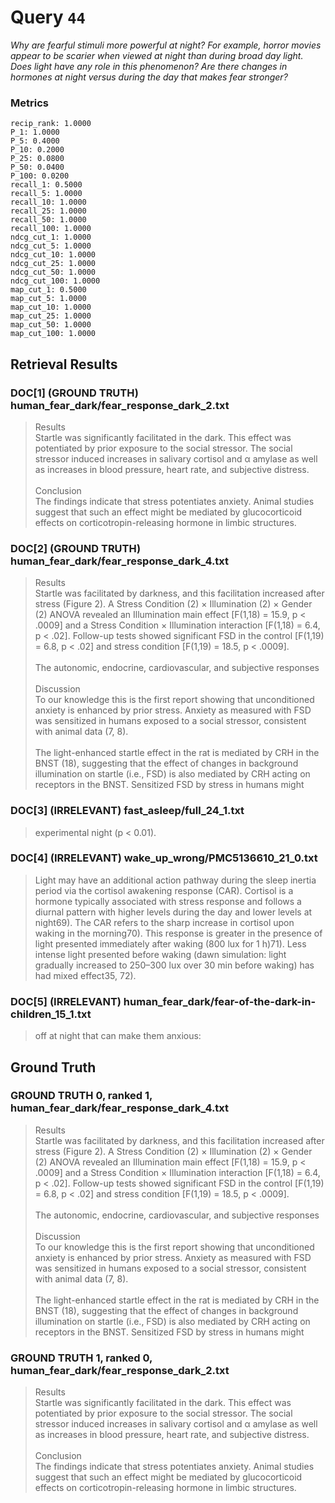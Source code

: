 # Query `44`

*Why are fearful stimuli more powerful at night?
For example, horror movies appear to be scarier when viewed at night than during broad day light.
Does light have any role in this phenomenon?
Are there changes in hormones at night versus during the day that makes fear stronger?*

### Metrics

```
recip_rank: 1.0000
P_1: 1.0000
P_5: 0.4000
P_10: 0.2000
P_25: 0.0800
P_50: 0.0400
P_100: 0.0200
recall_1: 0.5000
recall_5: 1.0000
recall_10: 1.0000
recall_25: 1.0000
recall_50: 1.0000
recall_100: 1.0000
ndcg_cut_1: 1.0000
ndcg_cut_5: 1.0000
ndcg_cut_10: 1.0000
ndcg_cut_25: 1.0000
ndcg_cut_50: 1.0000
ndcg_cut_100: 1.0000
map_cut_1: 0.5000
map_cut_5: 1.0000
map_cut_10: 1.0000
map_cut_25: 1.0000
map_cut_50: 1.0000
map_cut_100: 1.0000
```

## Retrieval Results

### DOC[1] (GROUND TRUTH) human_fear_dark/fear_response_dark_2.txt
> Results<br>Startle was significantly facilitated in the dark. This effect was potentiated by prior exposure to the social stressor. The social stressor induced increases in salivary cortisol and α amylase as well as increases in blood pressure, heart rate, and subjective distress.<br><br>Conclusion<br>The findings indicate that stress potentiates anxiety. Animal studies suggest that such an effect might be mediated by glucocorticoid effects on corticotropin-releasing hormone in limbic structures.

### DOC[2] (GROUND TRUTH) human_fear_dark/fear_response_dark_4.txt
> Results<br>Startle was facilitated by darkness, and this facilitation increased after stress (Figure 2). A Stress Condition (2) × Illumination (2) × Gender (2) ANOVA revealed an Illumination main effect [F(1,18) = 15.9, p < .0009] and a Stress Condition × Illumination interaction [F(1,18) = 6.4, p < .02]. Follow-up tests showed significant FSD in the control [F(1,19) = 6.8, p < .02] and stress condition [F(1,19) = 18.5, p < .0009].<br><br>The autonomic, endocrine, cardiovascular, and subjective responses<br><br>Discussion<br>To our knowledge this is the first report showing that unconditioned anxiety is enhanced by prior stress. Anxiety as measured with FSD was sensitized in humans exposed to a social stressor, consistent with animal data (7, 8).<br><br>The light-enhanced startle effect in the rat is mediated by CRH in the BNST (18), suggesting that the effect of changes in background illumination on startle (i.e., FSD) is also mediated by CRH acting on receptors in the BNST. Sensitized FSD by stress in humans might

### DOC[3] (IRRELEVANT) fast_asleep/full_24_1.txt
> experimental night (p < 0.01).

### DOC[4] (IRRELEVANT) wake_up_wrong/PMC5136610_21_0.txt
> Light may have an additional action pathway during the sleep inertia period via the cortisol awakening response (CAR). Cortisol is a hormone typically associated with stress response and follows a diurnal pattern with higher levels during the day and lower levels at night69). The CAR refers to the sharp increase in cortisol upon waking in the morning70). This response is greater in the presence of light presented immediately after waking (800 lux for 1 h)71). Less intense light presented before waking (dawn simulation: light gradually increased to 250–300 lux over 30 min before waking) has had mixed effect35, 72).

### DOC[5] (IRRELEVANT) human_fear_dark/fear-of-the-dark-in-children_15_1.txt
> off at night that can make them anxious:


## Ground Truth

### GROUND TRUTH 0, ranked 1, human_fear_dark/fear_response_dark_4.txt
> Results<br>Startle was facilitated by darkness, and this facilitation increased after stress (Figure 2). A Stress Condition (2) × Illumination (2) × Gender (2) ANOVA revealed an Illumination main effect [F(1,18) = 15.9, p < .0009] and a Stress Condition × Illumination interaction [F(1,18) = 6.4, p < .02]. Follow-up tests showed significant FSD in the control [F(1,19) = 6.8, p < .02] and stress condition [F(1,19) = 18.5, p < .0009].<br><br>The autonomic, endocrine, cardiovascular, and subjective responses<br><br>Discussion<br>To our knowledge this is the first report showing that unconditioned anxiety is enhanced by prior stress. Anxiety as measured with FSD was sensitized in humans exposed to a social stressor, consistent with animal data (7, 8).<br><br>The light-enhanced startle effect in the rat is mediated by CRH in the BNST (18), suggesting that the effect of changes in background illumination on startle (i.e., FSD) is also mediated by CRH acting on receptors in the BNST. Sensitized FSD by stress in humans might

### GROUND TRUTH 1, ranked 0, human_fear_dark/fear_response_dark_2.txt
> Results<br>Startle was significantly facilitated in the dark. This effect was potentiated by prior exposure to the social stressor. The social stressor induced increases in salivary cortisol and α amylase as well as increases in blood pressure, heart rate, and subjective distress.<br><br>Conclusion<br>The findings indicate that stress potentiates anxiety. Animal studies suggest that such an effect might be mediated by glucocorticoid effects on corticotropin-releasing hormone in limbic structures.
